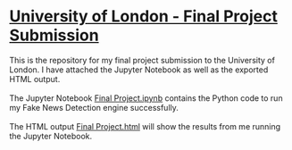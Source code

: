 # <u>University of London - Final Project Submission</u>

This is the repository for my final project submission to the University of London. I have attached the Jupyter Notebook as well as the exported HTML output.  <br><br>
The Jupyter Notebook [Final Project.ipynb](https://github.com/simonmurrell1979/finalproject/blob/main/Final%20Project.ipynb) contains the Python code to run my Fake News Detection engine successfully. <br><br>
The HTML output [Final Project.html](https://github.com/simonmurrell1979/finalproject/blob/main/Final%20Project.html) will show the results from me running the Jupyter Notebook. <br><br>


